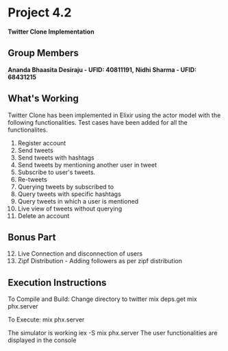 # Project 4.2

**Twitter Clone Implementation**

## Group Members
**Ananda Bhaasita Desiraju - UFID: 40811191,** 
**Nidhi Sharma - UFID: 68431215**

## What's Working
Twitter Clone has been implemented in Elixir using the actor model with the following functionalities. Test cases have been added for all the functionalites.

1. Register account
2. Send tweets 
3. Send tweets with hashtags
4. Send tweets by mentioning another user in tweet
5. Subscribe to user's tweets.
6. Re-tweets
7. Querying tweets by subscribed to 
8. Query tweets with specific hashtags
9. Query tweets in which a user is mentioned
10. Live view of tweets without querying
11. Delete an account

## Bonus Part
12. Live Connection and disconnection of users
13. Zipf Distribution - Adding followers as per zipf distribution

## Execution Instructions
To Compile and Build:
Change directory to twitter
mix deps.get
mix phx.server

To Execute:
mix phx.server

The simulator is working
iex -S mix phx.server
The user functionalities are displayed in the console
